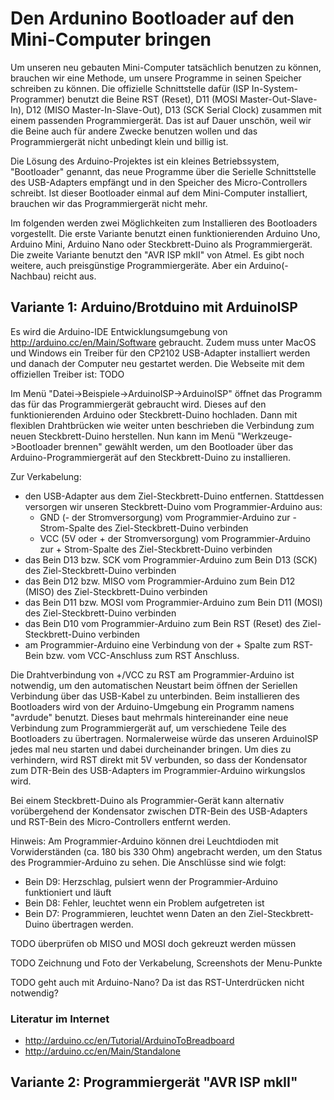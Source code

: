 # Den Ardunino Bootloader auf den Mini-Computer bringen

Um unseren neu gebauten Mini-Computer tatsächlich benutzen zu können, brauchen wir eine Methode, um unsere Programme in seinen Speicher schreiben zu können. Die offizielle Schnittstelle dafür (ISP In-System-Programmer) benutzt die Beine RST (Reset), D11 (MOSI Master-Out-Slave-In), D12 (MISO Master-In-Slave-Out), D13 (SCK Serial Clock) zusammen mit einem passenden Programmiergerät. Das ist auf Dauer unschön, weil wir die Beine auch für andere Zwecke benutzen wollen und das Programmiergerät nicht unbedingt klein und billig ist.

Die Lösung des Arduino-Projektes ist ein kleines Betriebssystem, "Bootloader" genannt, das neue Programme über die Serielle Schnittstelle des USB-Adapters empfängt und in den Speicher des Micro-Controllers schreibt. Ist dieser Bootloader einmal auf dem Mini-Computer installiert, brauchen wir das Programmiergerät nicht mehr.

Im folgenden werden zwei Möglichkeiten zum Installieren des Bootloaders vorgestellt. Die erste Variante benutzt einen funktionierenden Arduino Uno, Arduino Mini, Arduino Nano oder Steckbrett-Duino als Programmiergerät. Die zweite Variante benutzt den "AVR ISP mkII" von Atmel. Es gibt noch weitere, auch preisgünstige Programmiergeräte. Aber ein Arduino(-Nachbau) reicht aus.


## Variante 1: Arduino/Brotduino mit ArduinoISP

Es wird die Arduino-IDE Entwicklungsumgebung von http://arduino.cc/en/Main/Software gebraucht. Zudem muss unter MacOS und Windows ein Treiber für den CP2102 USB-Adapter installiert werden und danach der Computer neu gestartet werden. Die Webseite mit dem offiziellen Treiber ist: TODO

Im Menü "Datei->Beispiele->ArduinoISP->ArduinoISP" öffnet das Programm das für das Programmiergerät gebraucht wird. Dieses auf den funktionierenden Arduino oder Steckbrett-Duino hochladen. Dann mit flexiblen Drahtbrücken wie weiter unten beschrieben die Verbindung zum neuen Steckbrett-Duino herstellen. Nun kann im Menü "Werkzeuge->Bootloader brennen" gewählt werden, um den Bootloader über das Arduino-Programmiergerät auf den Steckbrett-Duino zu installieren.

Zur Verkabelung:
* den USB-Adapter aus dem Ziel-Steckbrett-Duino entfernen. Stattdessen versorgen wir unseren Steckbrett-Duino vom Programmier-Arduino aus:
  * GND (- der Stromversorgung) vom Programmier-Arduino zur - Strom-Spalte des Ziel-Steckbrett-Duino verbinden
  * VCC (5V oder + der Stromversorgung) vom Programmier-Arduino zur + Strom-Spalte des Ziel-Steckbrett-Duino verbinden
* das Bein D13 bzw. SCK vom Programmier-Arduino zum Bein D13 (SCK) des Ziel-Steckbrett-Duino verbinden
* das Bein D12 bzw. MISO vom Programmier-Arduino zum Bein D12 (MISO) des Ziel-Steckbrett-Duino verbinden
* das Bein D11 bzw. MOSI vom Programmier-Arduino zum Bein D11 (MOSI) des Ziel-Steckbrett-Duino verbinden
* das Bein D10 vom Programmier-Arduino zum Bein RST (Reset) des Ziel-Steckbrett-Duino verbinden
* am Programmier-Arduino eine Verbindung von der + Spalte zum RST-Bein bzw. vom VCC-Anschluss zum RST Anschluss.

Die Drahtverbindung von +/VCC zu RST am Programmier-Arduino ist notwendig, um den automatischen Neustart beim öffnen der Seriellen Verbindung über das USB-Kabel zu unterbinden. Beim installieren des Bootloaders wird von der Arduino-Umgebung ein Programm namens "avrdude" benutzt. Dieses baut mehrmals hintereinander eine neue Verbindung zum Programmiergerät auf, um verschiedene Teile des Bootloaders zu übertragen. Normalerweise würde das unseren ArduinoISP jedes mal neu starten und dabei durcheinander bringen. Um dies zu verhindern, wird RST direkt mit 5V verbunden, so dass der Kondensator zum DTR-Bein des USB-Adapters im Programmier-Arduino wirkungslos wird.

Bei einem Steckbrett-Duino als Programmier-Gerät kann alternativ vorübergehend der Kondensator zwischen DTR-Bein des USB-Adapters und RST-Bein des Micro-Controllers entfernt werden.

Hinweis: Am Programmier-Arduino können drei Leuchtdioden mit Vorwiderständen (ca. 180 bis 330 Ohm) angebracht werden, um den Status des Programmier-Arduino zu sehen. Die Anschlüsse sind wie folgt:
* Bein D9: Herzschlag, pulsiert wenn der Programmier-Arduino funktioniert und läuft
* Bein D8: Fehler, leuchtet wenn ein Problem aufgetreten ist
* Bein D7: Programmieren, leuchtet wenn Daten an den Ziel-Steckbrett-Duino übertragen werden.


TODO überprüfen ob MISO und MOSI doch gekreuzt werden müssen

TODO Zeichnung und Foto der Verkabelung, Screenshots der Menu-Punkte

TODO geht auch mit Arduino-Nano? Da ist das RST-Unterdrücken nicht notwendig?



### Literatur im Internet
* http://arduino.cc/en/Tutorial/ArduinoToBreadboard
* http://arduino.cc/en/Main/Standalone


## Variante 2: Programmiergerät "AVR ISP mkII"
